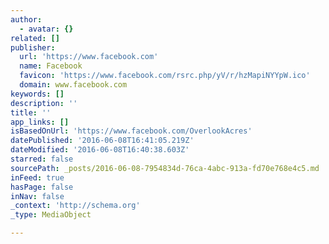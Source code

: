 ```yaml
---
author:
  - avatar: {}
related: []
publisher:
  url: 'https://www.facebook.com'
  name: Facebook
  favicon: 'https://www.facebook.com/rsrc.php/yV/r/hzMapiNYYpW.ico'
  domain: www.facebook.com
keywords: []
description: ''
title: ''
app_links: []
isBasedOnUrl: 'https://www.facebook.com/OverlookAcres'
datePublished: '2016-06-08T16:41:05.219Z'
dateModified: '2016-06-08T16:40:38.603Z'
starred: false
sourcePath: _posts/2016-06-08-7954834d-76ca-4abc-913a-fd70e768e4c5.md
inFeed: true
hasPage: false
inNav: false
_context: 'http://schema.org'
_type: MediaObject

---
```


